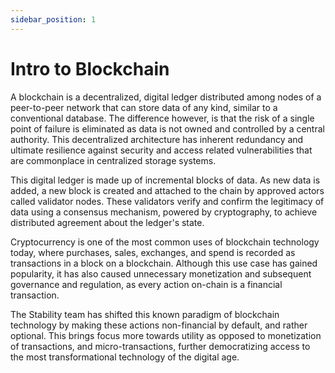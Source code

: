 ```yaml
---
sidebar_position: 1
---
```


# Intro to Blockchain

A blockchain is a decentralized, digital ledger distributed among nodes of a peer-to-peer network that can store data of any kind, similar to a conventional database. The difference however, is that the risk of a single point of failure is eliminated as data is not owned and controlled by a central authority. This decentralized architecture has inherent redundancy and ultimate resilience against security and access related vulnerabilities that are commonplace in centralized storage systems.

This digital ledger is made up of incremental blocks of data. As new data is added, a new block is created and attached to the chain by approved actors called validator nodes. These validators verify and confirm the legitimacy of data using a consensus mechanism, powered by cryptography, to achieve distributed agreement about the ledger's state. 

Cryptocurrency is one of the most common uses of blockchain technology today, where purchases, sales, exchanges, and spend is recorded as transactions in a block on a blockchain. Although this use case has gained popularity, it has also caused unnecessary monetization and subsequent governance and regulation, as every action on-chain is a financial transaction. 

The Stability team has shifted this known paradigm of blockchain technology by making these actions non-financial by default, and rather optional. This brings focus more towards utility as opposed to monetization of transactions, and micro-transactions, further democratizing access to the most transformational technology of the digital age.
